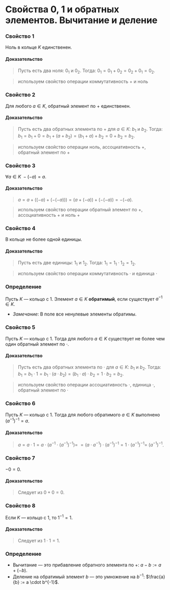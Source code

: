# Свойства 0, 1 и обратных элементов. Вычитание и деление

### **Свойство 1**

Ноль в кольце $K$ единственен.

#### **Доказательство**

> Пусть есть два ноля: $0_1$ и $0_2$. Тогда:
> $0_1 = 0_1 + 0_2 = 0_2 + 0_1 = 0_2$.

> используем свойство операции коммутативность $+$ и ноль

### **Свойство 2**

Для любого $a \in K$, обратный элемент по $+$ единственен.

#### **Доказательство**

> Пусть есть два обратных элемента по $+$ для $a \in K$: $b_1$ и $b_2$. Тогда:
> $b_1 = b_1 + 0 = b_1 + (a + b_2) = (b_1 + a) + b_2 = 0 + b_2 = b_2$.

> используем свойство операции ноль, ассоциативность $+$, обратный элемент по $+$

### **Свойство 3**

$\forall a \in K \; -(-a) = a$.

#### **Доказательство**

> $a = a + ((-a) + (-(-a))) = (a + (-a)) + (-(-a)) = -(-a)$.

> используем свойство операции обратный элемент по $+$, ассоциативность $+$ и ноль $+$

### **Свойство 4**

В кольце не более одной единицы.

#### **Доказательство**

> Пусть есть две единицы: $1_1$ и $1_2$. Тогда:
> $1_1 = 1_1 \cdot 1_2 = 1_2$.

> используем свойство операции коммутативность $\cdot$ и единица $\cdot$

### **Определение**

Пусть $K$ — кольцо с $1$. Элемент $a \in K$ **обратимый**, если существует $a^{-1} \in K$.

- *Замечание*: В поле все ненулевые элементы обратимы.

### **Свойство 5**

Пусть $K$ — кольцо с $1$. Тогда для любого $a \in K$ существует не более чем один обратный элемент по $\cdot$.

#### **Доказательство**

> Пусть есть два обратных элемента по $\cdot$ для $a \in K$: $b_1$ и $b_2$. Тогда:
> $b_1 = b_1 \cdot 1 = b_1 \cdot (a \cdot b_2) = (b_1 \cdot a) \cdot b_2 = 1 \cdot b_2 = b_2$.

> используем свойство операции ассоциативность $\cdot$, единица $\cdot$, обратный элемент по $\cdot$

### **Свойство 6**

Пусть $K$ — кольцо с $1$. Тогда для любого обратимого $a \in K$ выполнено $(a^{-1})^{-1} = a$.

#### **Доказательство**

> $a = a \cdot 1 = a \cdot (a^{-1} \cdot (a^{-1})^{-1}) =$
> $= (a \cdot a^{-1}) \cdot (a^{-1})^{-1} = 1 \cdot (a^{-1})^{-1} =$
> $(a^{-1})^{-1}$.

### **Свойство 7**

$-0 = 0$.

#### **Доказательство**

> Следует из $0 + 0 = 0$.

### **Свойство 8**

Если $K$ — кольцо с $1$, то $1^{-1} = 1$.

#### **Доказательство**

> Следует из $1 \cdot 1 = 1$.

### **Определение**

- Вычитание — это прибавление обратного элемента по $+$:
  $a - b := a + (-b)$.
- Деление на обратимый элемент $b$ — это умножение на $b^{-1}$:
  $\frac{a}{b} := a \cdot b^{-1}$.
